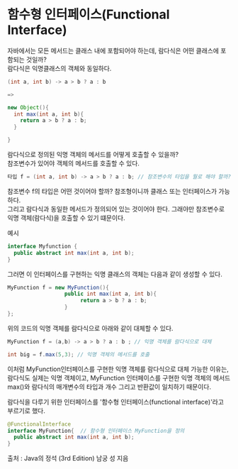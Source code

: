 # 함수형 인터페이스(Functional Interface)
자바에서는 모든 메서드는 클래스 내에 포함되어야 하는데, 람다식은 어떤 클래스에 포함되는 것일까?   
람다식은 익명클래스의 객체와 동일하다.
```java
(int a, int b) -> a > b ? a : b

=>

new Object(){
  int max(int a, int b){
    return a > b ? a : b;
  }

}
```
람다식으로 정의된 익명 객체의 메서드를 어떻게 호출할 수 있을까?   
참조변수가 있어야 객체의 메서드를 호출할 수 있다.
```java
타입 f = (int a, int b) -> a > b ? a : b; // 참조변수의 타입을 뭘로 해야 할까?
```
참조변수 f의 타입은 어떤 것이어야 할까? 참조형이니까 클래스 또는 인터페이스가 가능하다.   
그리고 람다식과 동일한 메서드가 정의되어 있는 것이어야 한다. 그래야만 참조변수로   
익명 객체(람다식)을 호출할 수 있기 떄문이다.   
   
예시 
```java
interface Myfunction {
  public abstract int max(int a, int b);
}
```
그러면 이 인터페이스를 구현하는 익명 클래스의 객체는 다음과 같이 생성할 수 있다.
```java
MyFunction f = new MyFunction(){
                  public int max(int a, int b){
                       return a > b ? a : b;
                  }
};
```
위의 코드의 익명 객체를 람다식으로 아래와 같이 대체할 수 있다.
```java
MyFunction f = (a,b) -> a > b ? a : b ; // 익명 객체를 람다식으로 대체

int big = f.max(5,3); // 익명 객체의 메서드를 호출
```
이처럼 MyFunction인터페이스를 구현한 익명 객체를 람다식으로 대체 가능한 이유는,
람다식도 실제는 익명 객체이고, MyFunction 인터페이스를 구현한 익명 객체의 메서드   
max()와 람다식의 매개변수의 타입과 개수 그리고 반환값이 일치하기 때문이다.   
   
람다식을 다루기 위한 인터페이스를 '함수형 인터페이스(functional interface)'라고 부르기로 했다.
```java
@FunctionalInterface
interface MyFunction{  // 함수형 인터페이스 MyFunction을 정의
  public abstract int max(int a, int b);
}
```


출처 : Java의 정석 (3rd Edition) 남궁 성 지음
